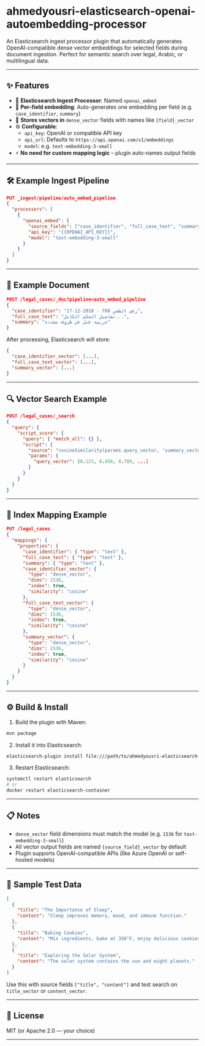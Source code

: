# ahmedyousri-elasticsearch-openai-autoembedding-processor

An Elasticsearch ingest processor plugin that automatically generates OpenAI-compatible dense vector embeddings for selected fields during document ingestion. Perfect for semantic search over legal, Arabic, or multilingual data.

---

## ✨ Features

- 🔌 **Elasticsearch Ingest Processor**: Named `openai_embed`
- 🧠 **Per-field embedding**: Auto-generates one embedding per field (e.g. `case_identifier`, `summary`)
- 🧾 **Stores vectors in** `dense_vector` fields with names like `{field}_vector`
- ⚙️ **Configurable**:
  - `api_key`: OpenAI or compatible API key
  - `api_url`: Defaults to `https://api.openai.com/v1/embeddings`
  - `model`: e.g. `text-embedding-3-small`
- ⚡ **No need for custom mapping logic** – plugin auto-names output fields

---

## 🛠 Example Ingest Pipeline

```json
PUT _ingest/pipeline/auto_embed_pipeline
{
  "processors": [
    {
      "openai_embed": {
        "source_fields": ["case_identifier", "full_case_text", "summary"],
        "api_key": "{{OPENAI_API_KEY}}",
        "model": "text-embedding-3-small"
      }
    }
  ]
}
```

---

## 📄 Example Document

```json
POST /legal_cases/_doc?pipeline=auto_embed_pipeline
{
  "case_identifier": "17-12-2018 - رقم الطعن 708",
  "full_case_text": "تفاصيل الحكم الكامل...",
  "summary": "جريمة قتل في ظروف مشددة"
}
```

After processing, Elasticsearch will store:

```json
{
  "case_identifier_vector": [...],
  "full_case_text_vector": [...],
  "summary_vector": [...]
}
```

---

## 🔍 Vector Search Example

```json
POST /legal_cases/_search
{
  "query": {
    "script_score": {
      "query": { "match_all": {} },
      "script": {
        "source": "cosineSimilarity(params.query_vector, 'summary_vector') + 1.0",
        "params": {
          "query_vector": [0.123, 0.456, 0.789, ...]
        }
      }
    }
  }
}
```

---

## 📐 Index Mapping Example

```json
PUT /legal_cases
{
  "mappings": {
    "properties": {
      "case_identifier": { "type": "text" },
      "full_case_text": { "type": "text" },
      "summary": { "type": "text" },
      "case_identifier_vector": {
        "type": "dense_vector",
        "dims": 1536,
        "index": true,
        "similarity": "cosine"
      },
      "full_case_text_vector": {
        "type": "dense_vector",
        "dims": 1536,
        "index": true,
        "similarity": "cosine"
      },
      "summary_vector": {
        "type": "dense_vector",
        "dims": 1536,
        "index": true,
        "similarity": "cosine"
      }
    }
  }
}
```

---

## ⚙️ Build & Install

1. Build the plugin with Maven:

```bash
mvn package
```

2. Install it into Elasticsearch:

```bash
elasticsearch-plugin install file:///path/to/ahmedyousri-elasticsearch-openai-autoembedding-processor.zip
```

3. Restart Elasticsearch:

```bash
systemctl restart elasticsearch
# or
docker restart elasticsearch-container
```

---

## 📋 Notes

- `dense_vector` field dimensions must match the model (e.g. `1536` for `text-embedding-3-small`)
- All vector output fields are named `{source_field}_vector` by default
- Plugin supports OpenAI-compatible APIs (like Azure OpenAI or self-hosted models)

---

## 🧪 Sample Test Data

```json
[
  {
    "title": "The Importance of Sleep",
    "content": "Sleep improves memory, mood, and immune function."
  },
  {
    "title": "Baking Cookies",
    "content": "Mix ingredients, bake at 350°F, enjoy delicious cookies."
  },
  {
    "title": "Exploring the Solar System",
    "content": "The solar system contains the sun and eight planets."
  }
]
```

Use this with source fields `["title", "content"]` and test search on `title_vector` or `content_vector`.

---

## 📖 License

MIT (or Apache 2.0 — your choice)

---
